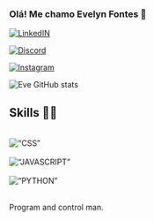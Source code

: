 ### Olá! Me chamo Evelyn Fontes 🍎

[![LinkedIN](https://img.shields.io/badge/LinkedIn-0077B5?style=for-the-badge&logo=linkedin&logoColor=white)](https://www.linkedin.com/in/evelyn-f-b75332215/)

[![Discord](https://img.shields.io/badge/Discord-7289DA?style=for-the-badge&logo=discord&logoColor=whit)](https://discord.com/channels/@me)

[![Instagram](https://img.shields.io/badge/Instagram-E4405F?style=for-the-badge&logo=instagram&logoColor=white)](https://www.instagram.com/fontesev/)

![Eve GitHub stats](https://github-readme-stats.vercel.app/api?username=httpsfontesev&show_icons=true&theme=transparent)

## Skills 👩‍💻

 <div style=“display: inline_block”><br/>
<img align= “center” alt= “CSS” src= https://img.shields.io/badge/CSS-239120?&style=for-the-badge&logo=css3&logoColor=white />
</div>
<div style=“display: inline_block”><br/>
<img align= “center” alt= “JAVASCRIPT” src= https://img.shields.io/badge/JavaScript-323330?style=for-the-badge&logo=javascript&logoColor=F7DF1E />
</div>
<div style=“display: inline_block”><br/>
<img align= “center” alt= “PYTHON” src= https://img.shields.io/badge/Python-14354C?style=for-the-badge&logo=python&logoColor=white />
</div><br/>

 
Program and control man.



